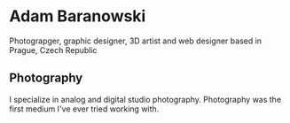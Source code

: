 # Adam Baranowski
Photograpger, graphic designer, 3D artist and web designer based in Prague, Czech Republic 

## Photography
I specialize in analog and digital studio photography. Photography was the first medium I've ever tried working with.
